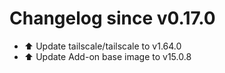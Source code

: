# Changelog since v0.17.0
- ⬆️ Update tailscale/tailscale to v1.64.0 
- ⬆️ Update Add-on base image to v15.0.8 
